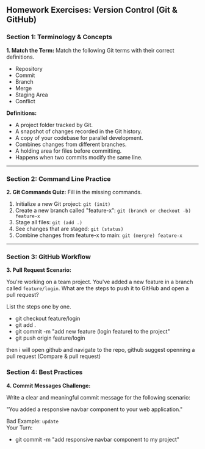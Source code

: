 ## Homework Exercises: Version Control (Git & GitHub)

### Section 1: Terminology & Concepts

**1. Match the Term:** Match the following Git terms with their correct definitions.

- Repository
- Commit
- Branch
- Merge
- Staging Area
- Conflict

**Definitions:**

- A project folder tracked by Git.
- A snapshot of changes recorded in the Git history.
- A copy of your codebase for parallel development.
- Combines changes from different branches.
- A holding area for files before committing.
- Happens when two commits modify the same line.

---

### Section 2: Command Line Practice

**2. Git Commands Quiz:** Fill in the missing commands.

1. Initialize a new Git project: `git (init)`
2. Create a new branch called "feature-x": `git (branch or checkout -b) feature-x`
3. Stage all files: `git (add .) `
4. See changes that are staged: `git (status)`
5. Combine changes from feature-x to main: `git (mergre) feature-x`

---

### Section 3: GitHub Workflow

**3. Pull Request Scenario:**

You're working on a team project. You've added a new feature in a branch called `feature/login`. What are the steps to push it to GitHub and open a pull request?

List the steps one by one.

- git checkout feature/login
- git add .
- git commit -m "add new feature (login feature) to the project"
- git push origin feature/login

then i will open github and navigate to the repo, github suggest openning a pull request (Compare & pull request)

### Section 4: Best Practices

**4. Commit Messages Challenge:**

Write a clear and meaningful commit message for the following scenario:

"You added a responsive navbar component to your web application."

Bad Example: `update`  
Your Turn:

- git commit -m "add responsive navbar component to my project"

